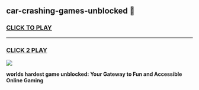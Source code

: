 
## car-crashing-games-unblocked 👋
<h3>
<a href="https://premium.freeplayer.one?title=car-crashing-games-unblocked&ref=14F">CLICK TO PLAY</a></h3>
<hr>

<h3>
<a href="https://premium.freeplayer.one?title=car-crashing-games-unblocked&ref=14F">CLICK 2 PLAY</a>
  
</h3>

<a href="https://premium.freeplayer.one?title=car-crashing-games-unblocked&ref=12F/"><img src="https://clearcache.store/games.png"></a>


**worlds hardest game unblocked: Your Gateway to Fun and Accessible Online Gaming**
